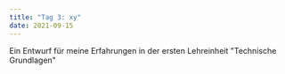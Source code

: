 ```yaml
---
title: "Tag 3: xy"
date: 2021-09-15
---
```


Ein Entwurf für meine Erfahrungen in der ersten Lehreinheit "Technische Grundlagen"

